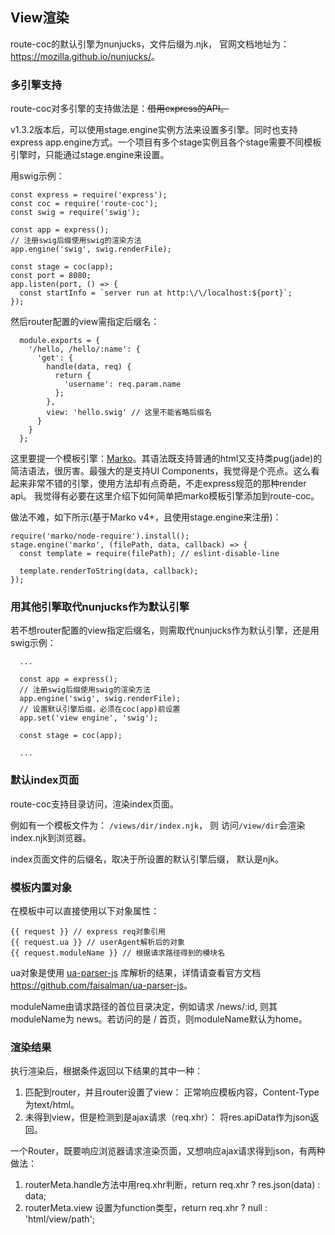## View渲染

route-coc的默认引擎为nunjucks，文件后缀为.njk， 官网文档地址为：<https://mozilla.github.io/nunjucks/>。

### 多引擎支持

route-coc对多引擎的支持做法是：~~借用express的API。~~

v1.3.2版本后，可以使用stage.engine实例方法来设置多引擎。同时也支持express app.engine方式。一个项目有多个stage实例且各个stage需要不同模板引擎时，只能通过stage.engine来设置。

用swig示例：
  ```
  const express = require('express');
  const coc = require('route-coc');
  const swig = require('swig');

  const app = express();
  // 注册swig后缀使用swig的渲染方法
  app.engine('swig', swig.renderFile);
  
  const stage = coc(app);
  const port = 8080;
  app.listen(port, () => {
    const startInfo = `server run at http:\/\/localhost:${port}`;
  });
  ```
  
然后router配置的view需指定后缀名：
```
  module.exports = {
    '/hello, /hello/:name': {
      'get': {
        handle(data, req) {
          return {
            'username': req.param.name
          };
        },
        view: 'hello.swig' // 这里不能省略后缀名
      }
    }
  };
```

这里要提一个模板引擎：[Marko](http://markojs.com/)。其语法既支持普通的html又支持类pug(jade)的简洁语法，很厉害。最强大的是支持UI Components，我觉得是个亮点。这么看起来非常不错的引擎，使用方法却有点奇葩，不走express规范的那种render api。
我觉得有必要在这里介绍下如何简单把marko模板引擎添加到route-coc。

做法不难，如下所示(基于Marko v4+，且使用stage.engine来注册)：

```
require('marko/node-require').install();
stage.engine('marko', (filePath, data, callback) => {
  const template = require(filePath); // eslint-disable-line

  template.renderToString(data, callback);
});
```

### 用其他引擎取代nunjucks作为默认引擎

若不想router配置的view指定后缀名，则需取代nunjucks作为默认引擎，还是用swig示例：
```
  ...
  
  const app = express();
  // 注册swig后缀使用swig的渲染方法
  app.engine('swig', swig.renderFile);
  // 设置默认引擎后缀，必须在coc(app)前设置
  app.set('view engine', 'swig');
  
  const stage = coc(app);
  
  ...
```

### 默认index页面

route-coc支持目录访问，渲染index页面。

例如有一个模板文件为： `/views/dir/index.njk`， 则 访问`/view/dir`会渲染index.njk到浏览器。

index页面文件的后缀名，取决于所设置的默认引擎后缀， 默认是njk。

### 模板内置对象
在模板中可以直接使用以下对象属性：

```
{{ request }} // express req对象引用
{{ request.ua }} // userAgent解析后的对象
{{ request.moduleName }} // 根据请求路径得到的模块名
```

ua对象是使用 [ua-parser-js](https://github.com/faisalman/ua-parser-js) 库解析的结果，详情请查看官方文档<https://github.com/faisalman/ua-parser-js>。

moduleName由请求路径的首位目录决定，例如请求 /news/:id, 则其moduleName为 news。若访问的是 / 首页，则moduleName默认为home。

### 渲染结果

执行渲染后，根据条件返回以下结果的其中一种：

1. 匹配到router，并且router设置了view： 正常响应模板内容，Content-Type为text/html。
2. 未得到view，但是检测到是ajax请求（req.xhr）： 将res.apiData作为json返回。

一个Router，既要响应浏览器请求渲染页面，又想响应ajax请求得到json，有两种做法：

1. routerMeta.handle方法中用req.xhr判断，return req.xhr ? res.json(data) : data;
2. routerMeta.view 设置为function类型，return req.xhr ? null : 'html/view/path';